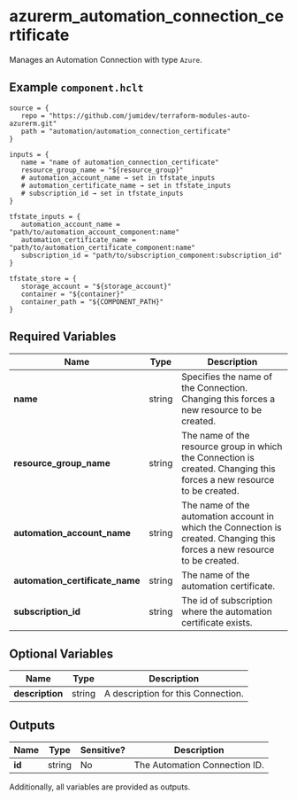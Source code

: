 # azurerm_automation_connection_certificate

Manages an Automation Connection with type `Azure`.

## Example `component.hclt`

```hcl
source = {
   repo = "https://github.com/jumidev/terraform-modules-auto-azurerm.git"   
   path = "automation/automation_connection_certificate"   
}

inputs = {
   name = "name of automation_connection_certificate"   
   resource_group_name = "${resource_group}"   
   # automation_account_name → set in tfstate_inputs
   # automation_certificate_name → set in tfstate_inputs
   # subscription_id → set in tfstate_inputs
}

tfstate_inputs = {
   automation_account_name = "path/to/automation_account_component:name"   
   automation_certificate_name = "path/to/automation_certificate_component:name"   
   subscription_id = "path/to/subscription_component:subscription_id"   
}

tfstate_store = {
   storage_account = "${storage_account}"   
   container = "${container}"   
   container_path = "${COMPONENT_PATH}"   
}

```

## Required Variables

| Name | Type |  Description |
| ---- | --------- |  ----------- |
| **name** | string |  Specifies the name of the Connection. Changing this forces a new resource to be created. | 
| **resource_group_name** | string |  The name of the resource group in which the Connection is created. Changing this forces a new resource to be created. | 
| **automation_account_name** | string |  The name of the automation account in which the Connection is created. Changing this forces a new resource to be created. | 
| **automation_certificate_name** | string |  The name of the automation certificate. | 
| **subscription_id** | string |  The id of subscription where the automation certificate exists. | 

## Optional Variables

| Name | Type |  Description |
| ---- | --------- |  ----------- |
| **description** | string |  A description for this Connection. | 



## Outputs

| Name | Type | Sensitive? | Description |
| ---- | ---- | --------- | --------- |
| **id** | string | No  | The Automation Connection ID. | 

Additionally, all variables are provided as outputs.
